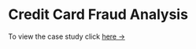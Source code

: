 # Credit Card Fraud Analysis


To view the case study click [here &rarr;]([https://github.com/srivastavaraunak/creditcardfraudanalysis/blob/main/credit%20card%20fraud%20case%20study.pdf])
